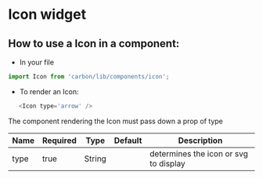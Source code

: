 # Icon widget

## How to use a Icon in a component:

* In your file

```javascript
import Icon from 'carbon/lib/components/icon';
```

*  To render an Icon:

```javascript
   <Icon type='arrow' />
```

 The component rendering the Icon must pass down a prop of type

| Name          | Required    | Type           | Default       | Description   |
| ------------- | ----------- | -------------  | ------------- | ------------- |
| type          | true        | String         |               | determines the icon or svg to display

